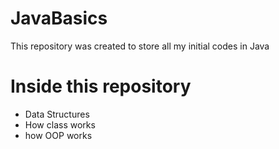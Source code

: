 # JavaBasics
This repository was created to store all my initial codes in Java

# Inside this repository
 - Data Structures
 - How class works
 - how OOP works
 
